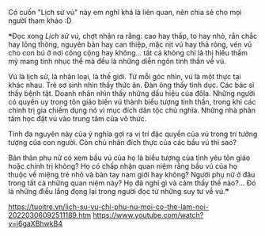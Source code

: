 Có cuốn "Lịch sử vú" này em nghĩ khá là liên quan, nên chia sẻ cho mọi người tham khảo :D

❝Đọc xong _Lịch sử vú,_ chợt nhận ra rằng: cao hay thấp, to hay nhỏ, rắn chắc hay lõng thõng, nguyên bản hay can thiệp, mặc nịt vú hay thả rông, vén vú cho con bú ở nơi công cộng hay không... tất cả không chỉ là thị hiếu thẩm mỹ mang tính nhục thể mà đều là những diễn ngôn tinh thần về vú.

Vú là lịch sử, là nhân loại, là thế giới. Từ mỗi góc nhìn, vú là một thực tại khác nhau. Trẻ sơ sinh nhìn thấy thức ăn. Đàn ông thấy tình dục. Các bác sĩ thấy bệnh tật. Doanh nhân nhìn thấy những dấu hiệu của đôla. Những người có quyền uy trong tôn giáo biến vú thành biểu tượng tinh thần, trong khi các chính trị gia chiếm dụng nó vì mục đích dân tộc chủ nghĩa. Những nhà phân tâm học đặt vú vào trung tâm của vô thức. 

Tính đa nguyên này của ý nghĩa gợi ra vị trí đặc quyền của vú trong trí tưởng tượng của con người. Còn chủ nhân đích thực của các bầu vú thì sao?

Bản thân phụ nữ có xem bầu vú của họ là biểu tượng của tình yêu tôn giáo hoặc chính trị không? Họ có chấp nhận quan niệm rằng bầu vú của họ thuộc về miệng trẻ nhỏ và bàn tay nam giới hay không? Người phụ nữ ở đâu trong tất cả những quan niệm này? Họ đã nghĩ gì và cảm thấy thế nào?... Đó là những điều lắng đọng lại trong người đọc từ những suy tư về vú.❞

https://tuoitre.vn/lich-su-vu-chi-phu-nu-moi-co-the-lam-noi-20220306092511189.htm
https://www.youtube.com/watch?v=j6gaXBhwkB4
